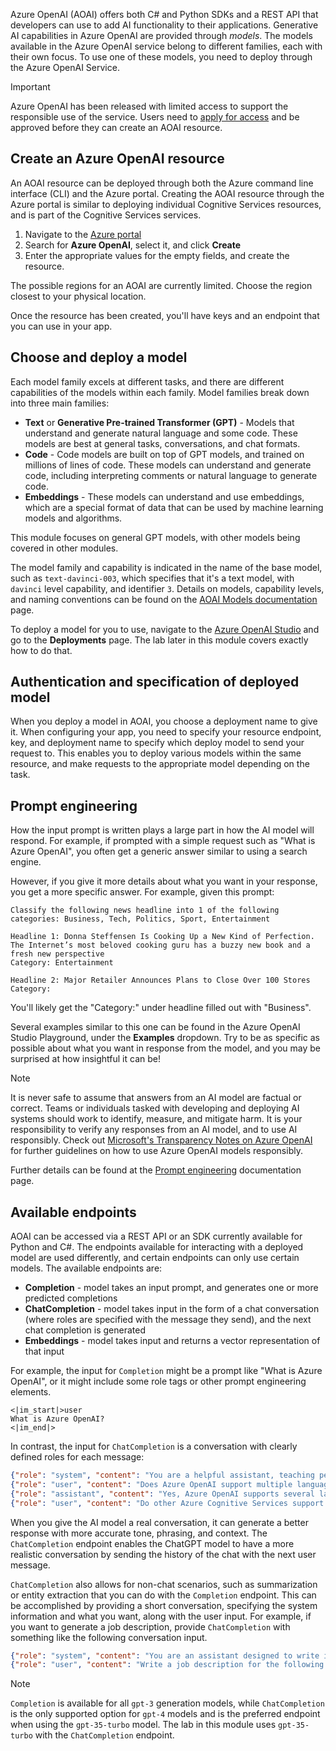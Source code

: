 Azure OpenAI (AOAI) offers both C# and Python SDKs and a REST API that developers can use to add AI functionality to their applications. Generative AI capabilities in Azure OpenAI are provided through *models*. The models available in the Azure OpenAI service belong to different families, each with their own focus. To use one of these models, you need to deploy through the Azure OpenAI Service.

> [!IMPORTANT]
> Azure OpenAI has been released with limited access to support the responsible use of the service. Users need to [apply for access](/azure/cognitive-services/openai/overview#how-do-i-get-access-to-azure-openai?azure-portal=true) and be approved before they can create an AOAI resource.

## Create an Azure OpenAI resource

An AOAI resource can be deployed through both the Azure command line interface (CLI) and the Azure portal. Creating the AOAI resource through the Azure portal is similar to deploying individual Cognitive Services resources, and is part of the Cognitive Services services.

1. Navigate to the [Azure portal](https://portal.azure.com/?azure-portal=true)
1. Search for **Azure OpenAI**, select it, and click **Create**
1. Enter the appropriate values for the empty fields, and create the resource.

The possible regions for an AOAI are currently limited. Choose the region closest to your physical location.

Once the resource has been created, you'll have keys and an endpoint that you can use in your app.

## Choose and deploy a model

Each model family excels at different tasks, and there are different capabilities of the models within each family. Model families break down into three main families:

- **Text** or **Generative Pre-trained Transformer (GPT)** - Models that understand and generate natural language and some code. These models are best at general tasks, conversations, and chat formats.
- **Code** - Code models are built on top of GPT models, and trained on millions of lines of code. These models can understand and generate code, including interpreting comments or natural language to generate code.
- **Embeddings** - These models can understand and use embeddings, which are a special format of data that can be used by machine learning models and algorithms.

This module focuses on general GPT models, with other models being covered in other modules.

The model family and capability is indicated in the name of the base model, such as `text-davinci-003`, which specifies that it's a text model, with `davinci` level capability, and identifier `3`. Details on models, capability levels, and naming conventions can be found on the [AOAI Models documentation](/azure/cognitive-services/openai/concepts/models?azure-portal=true) page.

To deploy a model for you to use, navigate to the [Azure OpenAI Studio](https://oai.azure.com/?azure-portal=true) and go to the **Deployments** page. The lab later in this module covers exactly how to do that.

## Authentication and specification of deployed model

When you deploy a model in AOAI, you choose a deployment name to give it. When configuring your app, you need to specify your resource endpoint, key, and deployment name to specify which deploy model to send your request to. This enables you to deploy various models within the same resource, and make requests to the appropriate model depending on the task.

## Prompt engineering

How the input prompt is written plays a large part in how the AI model will respond. For example, if prompted with a simple request such as "What is Azure OpenAI", you often get a generic answer similar to using a search engine.

However, if you give it more details about what you want in your response, you get a more specific answer. For example, given this prompt: 

```text
Classify the following news headline into 1 of the following categories: Business, Tech, Politics, Sport, Entertainment

Headline 1: Donna Steffensen Is Cooking Up a New Kind of Perfection. The Internet’s most beloved cooking guru has a buzzy new book and a fresh new perspective
Category: Entertainment

Headline 2: Major Retailer Announces Plans to Close Over 100 Stores
Category:
```

You'll likely get the "Category:" under headline filled out with "Business".

Several examples similar to this one can be found in the Azure OpenAI Studio Playground, under the **Examples** dropdown. Try to be as specific as possible about what you want in response from the model, and you may be surprised at how insightful it can be!

> [!NOTE]
> It is never safe to assume that answers from an AI model are factual or correct. Teams or individuals tasked with developing and deploying AI systems should work to identify, measure, and mitigate harm. It is your responsibility to verify any responses from an AI model, and to use AI responsibly. Check out [Microsoft's Transparency Notes on Azure OpenAI](/legal/cognitive-services/openai/transparency-note?azure-portal=true) for further guidelines on how to use Azure OpenAI models responsibly.

Further details can be found at the [Prompt engineering](/azure/cognitive-services/openai/concepts/prompt-engineering?azure-portal=true) documentation page.

## Available endpoints

AOAI can be accessed via a REST API or an SDK currently available for Python and C#. The endpoints available for interacting with a deployed model are used differently, and certain endpoints can only use certain models. The available endpoints are:

- **Completion** - model takes an input prompt, and generates one or more predicted completions
- **ChatCompletion** - model takes input in the form of a chat conversation (where roles are specified with the message they send), and the next chat completion is generated
- **Embeddings** - model takes input and returns a vector representation of that input

For example, the input for `Completion` might be a prompt like "What is Azure OpenAI", or it might include some role tags or other prompt engineering elements.

```code
<|im_start|>user
What is Azure OpenAI?
<|im_end|>
```

In contrast, the input for `ChatCompletion` is a conversation with clearly defined roles for each message:

```json
{"role": "system", "content": "You are a helpful assistant, teaching people about AI."},
{"role": "user", "content": "Does Azure OpenAI support multiple languages?"},
{"role": "assistant", "content": "Yes, Azure OpenAI supports several languages, and can translate between them."},
{"role": "user", "content": "Do other Azure Cognitive Services support translation too?"}
```

When you give the AI model a real conversation, it can generate a better response with more accurate tone, phrasing, and context. The `ChatCompletion` endpoint enables the ChatGPT model to have a more realistic conversation by sending the history of the chat with the next user message.

`ChatCompletion` also allows for non-chat scenarios, such as summarization or entity extraction that you can do with the `Completion` endpoint. This can be accomplished by providing a short conversation, specifying the system information and what you want, along with the user input. For example, if you want to generate a job description, provide `ChatCompletion` with something like the following conversation input.

```json
{"role": "system", "content": "You are an assistant designed to write intriguing job descriptions. "},
{"role": "user", "content": "Write a job description for the following job title: 'Business Intelligence Analyst'. It should include responsibilities, required qualifications, and highlight benefits like time off and flexible hours."}
```

> [!NOTE]
> `Completion` is available for all `gpt-3` generation models, while `ChatCompletion` is the only supported option for `gpt-4` models and is the preferred endpoint when using the `gpt-35-turbo` model. The lab in this module uses `gpt-35-turbo` with the `ChatCompletion` endpoint.
